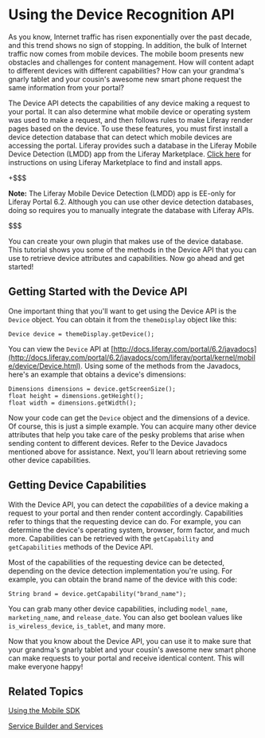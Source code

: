 # Using the Device Recognition API [](id=using-the-device-recognition-api)

As you know, Internet traffic has risen exponentially over the past decade, and
this trend shows no sign of stopping. In addition, the bulk of Internet traffic 
now comes from mobile devices. The mobile boom presents new obstacles and 
challenges for content management. How will content adapt to different devices 
with different capabilities? How can your grandma's gnarly tablet and your 
cousin's awesome new smart phone request the same information from your portal?

The Device API detects the capabilities of any device making a request to your
portal. It can also determine what mobile device or operating system was used to
make a request, and then follows rules to make Liferay render pages based on the
device. To use these features, you must first install a device detection 
database that can detect which mobile devices are accessing the portal. Liferay 
provides such a database in the Liferay Mobile Device Detection (LMDD) app from 
the Liferay Marketplace. 
[Click here](/discover/portal/-/knowledge_base/6-2/leveraging-the-liferay-marketplace) 
for instructions on using Liferay Marketplace to find and install apps. 

+$$$

**Note:** The Liferay Mobile Device Detection (LMDD) app is EE-only for Liferay 
Portal 6.2. Although you can use other device detection databases, doing so 
requires you to manually integrate the database with Liferay APIs. 

$$$

You can create your own plugin that makes use of the device database. This 
tutorial shows you some of the methods in the Device API that you can use to 
retrieve device attributes and capabilities. Now go ahead and get started! 

## Getting Started with the Device API [](id=getting-started-with-the-device-api)

One important thing that you'll want to get using the Device API is the 
`Device` object. You can obtain it from the `themeDisplay` object like this: 

    Device device = themeDisplay.getDevice();

You can view the `Device` API at [http://docs.liferay.com/portal/6.2/javadocs](http://docs.liferay.com/portal/6.2/javadocs/com/liferay/portal/kernel/mobile/device/Device.html).
Using some of the methods from the Javadocs, here's an example that obtains a
device's dimensions:

    Dimensions dimensions = device.getScreenSize();
    float height = dimensions.getHeight();
    float width = dimensions.getWidth();

Now your code can get the `Device` object and the dimensions of a device.
Of course, this is just a simple example. You can acquire many other device
attributes that help you take care of the pesky problems that arise when sending
content to different devices. Refer to the Device Javadocs mentioned above for 
assistance. Next, you'll learn about retrieving some other device capabilities.

## Getting Device Capabilities [](id=getting-device-capabilities)

With the Device API, you can detect the *capabilities* of a device making a
request to your portal and then render content accordingly. Capabilities refer
to things that the requesting device can do. For example, you can determine the
device's operating system, browser, form factor, and much more. Capabilities
can be retrieved with the `getCapability` and `getCapabilities` methods of the
Device API. 

Most of the capabilities of the requesting device can be detected, depending on
the device detection implementation you're using. For example, you can obtain
the brand name of the device with this code:

    String brand = device.getCapability("brand_name");

You can grab many other device capabilities, including `model_name`,
`marketing_name`, and `release_date`. You can also get boolean values like
`is_wireless_device`, `is_tablet`, and many more. 

Now that you know about the Device API, you can use it to make sure that your 
grandma's gnarly tablet and your cousin's awesome new smart phone can make 
requests to your portal and receive identical content. This will make everyone 
happy! 

## Related Topics [](id=related-topics)

[Using the Mobile SDK](/develop/tutorials/-/knowledge_base/6-2/mobile)

[Service Builder and Services](/develop/tutorials/-/knowledge_base/6-2/service-builder)
